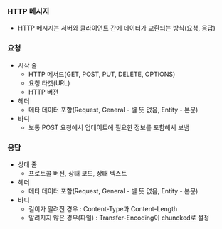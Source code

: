 ### HTTP 메시지

- HTTP 메시지는 서버와 클라이언트 간에 데이터가 교환되는 방식(요청, 응답)

### 요청

- 시작 줄
    - HTTP 메서드(GET, POST, PUT, DELETE, OPTIONS)
    - 요청 타겟(URL)
    - HTTP 버전
- 헤더
    - 메타 데이터 포함(Request, General - 별 뜻 없음, Entity - 본문)
- 바디
    - 보통 POST 요청에서 업데이트에 필요한 정보를 포함해서 보냄

### 응답

- 상태 줄
    - 프로토콜 버전, 상태 코드, 상태 텍스트
- 헤더
    - 메타 데이터 포함(Request, General - 별 뜻 없음, Entity - 본문)
- 바디
    - 길이가 알려진 경우 : Content-Type과 Content-Length
    - 알려지지 않은 경우(파일) : Transfer-Encoding이 chuncked로 설정